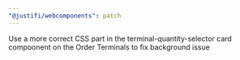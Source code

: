 ```yaml
---
"@justifi/webcomponents": patch
---
```


Use a more correct CSS part in the terminal-quantity-selector card compoonent on the Order Terminals to fix background issue
